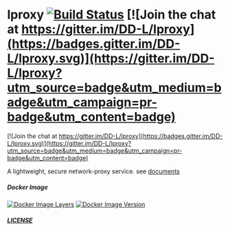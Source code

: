 # lproxy [![Build Status](https://travis-ci.org/DD-L/lproxy.svg?branch=master)](https://travis-ci.org/DD-L/lproxy) [![Join the chat at https://gitter.im/DD-L/lproxy](https://badges.gitter.im/DD-L/lproxy.svg)](https://gitter.im/DD-L/lproxy?utm_source=badge&utm_medium=badge&utm_campaign=pr-badge&utm_content=badge) 

[![Join the chat at https://gitter.im/DD-L/lproxy](https://badges.gitter.im/DD-L/lproxy.svg)](https://gitter.im/DD-L/lproxy?utm_source=badge&utm_medium=badge&utm_campaign=pr-badge&utm_content=badge)

A lightweight, secure network-proxy service.
see [documents](./doc/README.md)

##### Docker Image
[![Docker Image Layers](https://images.microbadger.com/badges/image/deel/lproxy.svg)](https://microbadger.com/images/deel/lproxy "Docker Image Layers") [![Docker Image Version](https://images.microbadger.com/badges/version/deel/lproxy.svg)](https://hub.docker.com/r/deel/lproxy/ "Docker Image Version")

##### [LICENSE](./LICENSE)
